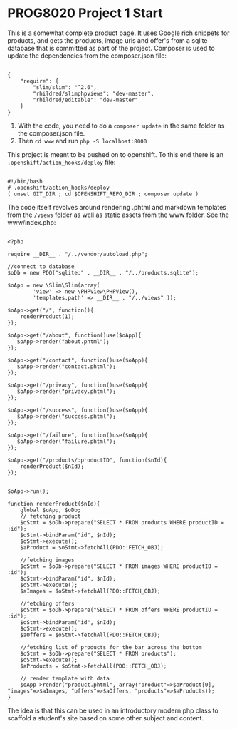 # PROG8020 Project 1 Start
This is a somewhat complete product page. It uses Google rich snippets for products, and gets the products, image urls and offer's from a sqlite database that is committed as part of the project. Composer is used to update the dependencies from the composer.json file:

```

{
    "require": {
        "slim/slim": "^2.6",
        "rhildred/slimphpviews": "dev-master",
        "rhildred/editable": "dev-master"
    }
}

```

1. With the code, you need to do a `composer update` in the same folder as the composer.json file. 
2. Then `cd www` and run `php -S localhost:8000`

This project is meant to be pushed on to openshift. To this end there is an `.openshift/action_hooks/deploy` file:

```

#!/bin/bash
# .openshift/action_hooks/deploy
( unset GIT_DIR ; cd $OPENSHIFT_REPO_DIR ; composer update )

```

The code itself revolves around rendering .phtml and markdown templates from the `/views` folder as well as static assets from the www folder. See the www/index.php:

```

<?php

require __DIR__ . "/../vendor/autoload.php";

//connect to database
$oDb = new PDO("sqlite:" . __DIR__ . "/../products.sqlite");

$oApp = new \Slim\Slim(array(
        'view' => new \PHPView\PHPView(),
        'templates.path' => __DIR__ . "/../views" ));
                       
$oApp->get("/", function(){
    renderProduct(1);
});

$oApp->get("/about", function()use($oApp){
   $oApp->render("about.phtml"); 
});

$oApp->get("/contact", function()use($oApp){
   $oApp->render("contact.phtml"); 
});

$oApp->get("/privacy", function()use($oApp){
   $oApp->render("privacy.phtml"); 
});

$oApp->get("/success", function()use($oApp){
   $oApp->render("success.phtml"); 
});

$oApp->get("/failure", function()use($oApp){
   $oApp->render("failure.phtml"); 
});

$oApp->get("/products/:productID", function($nId){
    renderProduct($nId);
});


$oApp->run();

function renderProduct($nId){
    global $oApp, $oDb;
    // fetching product
    $oStmt = $oDb->prepare("SELECT * FROM products WHERE productID = :id");
    $oStmt->bindParam("id", $nId);
    $oStmt->execute();
    $aProduct = $oStmt->fetchAll(PDO::FETCH_OBJ);
    
    //fetching images
    $oStmt = $oDb->prepare("SELECT * FROM images WHERE productID = :id");
    $oStmt->bindParam("id", $nId);
    $oStmt->execute();
    $aImages = $oStmt->fetchAll(PDO::FETCH_OBJ);

    //fetching offers
    $oStmt = $oDb->prepare("SELECT * FROM offers WHERE productID = :id");
    $oStmt->bindParam("id", $nId);
    $oStmt->execute();
    $aOffers = $oStmt->fetchAll(PDO::FETCH_OBJ);

    //fetching list of products for the bar across the bottom
    $oStmt = $oDb->prepare("SELECT * FROM products");
    $oStmt->execute();
    $aProducts = $oStmt->fetchAll(PDO::FETCH_OBJ);    
    
    // render template with data
    $oApp->render("product.phtml", array("product"=>$aProduct[0], "images"=>$aImages, "offers"=>$aOffers, "products"=>$aProducts));   
}

```

The idea is that this can be used in an introductory modern php class to scaffold a student's site based on some other subject and content.